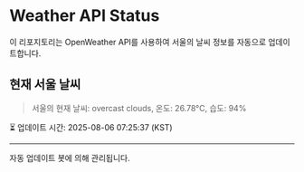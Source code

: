 
# Weather API Status

이 리포지토리는 OpenWeather API를 사용하여 서울의 날씨 정보를 자동으로 업데이트합니다.

## 현재 서울 날씨
> 서울의 현재 날씨: overcast clouds, 온도: 26.78°C, 습도: 94%

⏳ 업데이트 시간: 2025-08-06 07:25:37 (KST)

---
자동 업데이트 봇에 의해 관리됩니다.
